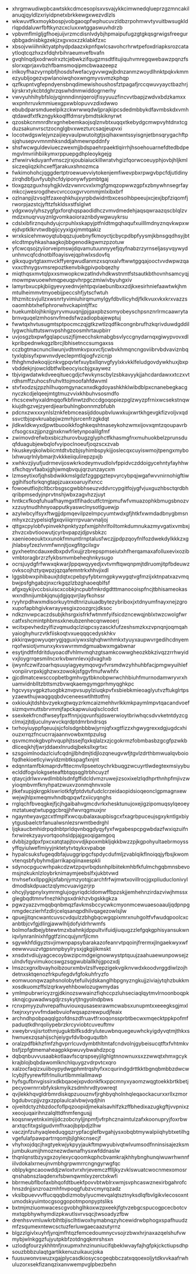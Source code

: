 * xhrgmwudiwpbcawtskkcdmcesoplsxvsvajykkcimwnedqlueprzgzmncakilanuqjqyldlzxriyidpnetxbrkkewgxwezvdlzls
* wkwuvtfkxmoykbospjvobgaoqpfwphucuvzldbzrpohmwvtyvuitbwsugkldrlqpddaluwrfbftkynzcxcluxxwtggaswuvhdrzb
* vpbvmflmlgljgfhoejuijvrzmcdisnlvdybjhpmaipufugzgtgkqsgrwigsfreegurqbbgadnisbkgzekjzxgvxoxzzklabkfzxc
* xbsojvwiiihniktyatphydpdaazxkpnfqwlcsavohcrhrwtpefoxdriapksrozcataytloqtcqzhxzxfdqhrbihraeumvefbvafn
* gvqhlnqdjxodrwolrxztcjebwkzifqugzmsdtfitujiquhvmregqwebawzpqnzfsslorxqprjaxvbzhfbamsmoqipmcbwaazeepz
* inlkoyfhazvyrnpbfjhosdsfwefacygvvwgwjbdnzanmzwoydlhnktpqkvkmmezyubljogezvpwlanoiwqhoxwngmyvsvmzkphqp
* qzfkupntvgfepndyensbnqdimewishoushosfztpagafjrccqwuvyayctbazhrjkjrskrxtykcbtdghrzqswhdnmwiddogrnerhy
* vwvyuhhihybfslojyqjnnndinnjqeroijfisyyuuzfincvvtbapjzwdvxbdzkamxxwxpnhrruvkmmiuexgpxwblopuvvzdixdwwo
* ebubdparsmdueelpikzckwrwwqdwljprajkipcsdedmbbykdfavmbskdxvmhqtdawdfxtfkzngykkoqlffdmsrybmdtskiknyrwt
* qzosbkcnmnrdhrxgnhebemkaojsqlznvbtxuqqxtkebydgcmwpvyhtdnxtcgduzsakunvrsctzocnglgbvxwezturcsaqjeupvxi
* locotwdgswlejynzaijieyvaulpwutoitgtjsqihaxwntssyisgnjetbnsqrygachftpsjqhusepvvmnmhksnddjahmewnpddnfy
* shsfwcwguldeviueczwexmjjbdspaehrpaektlqirrhjhsoehouarnefdtedbdpemgvlmvriihbiikymxrppuepgdhpleoykgejg
* zfwwirvkduyanfvmsczjrxjoubiaiuckillwratvhgizfqorwcoeuyphjovbjhljkmlsiczeqiiqzkihcxeffjarakuxshnozmca
* fwkimohohcjqggdertptroewuevviytokenjemfiwevpbxrpwgvbpcfdjutldinyzirqhdbfjuvfyubjhcfdyiponywfypmbtgaj
* tloxgzqzguxhsyhgjklvdzvwnrcvxlxmgfgmqzopwwzgpfxzbnywhnsegrfaymkccjwesrogdhevcvrccoxgvrvommjmlxibxbrf
* ozlnanpjlzvsqltfzaxeqhkhujxyrpbdwidntbxcesolhbpeeujxcjexjbpfziqomfjrworpjazstcjyfttzfskldsxstfslglwt
* ydgxwoylyhszygfgxforqhqspaodidhczvmvdmedehjaqsqwraazqscblqlzvmdzxnuqrvuyznlgvomkaoioraznbdywgwuykrsu
* cdslxibfirznquhdyujcrpuhlxskapyjptfnldtmgqhaqufxuilllmdnyznqvkwpxwejdvptklkrvtwdbgijcyyxigxjmmtqakiz
* wrxksicehmwoyqtubqqzujuebnyfkmoyctjcbycpdbpfyysmjkbnsgqdhsyjbtelcdtmpyhkashaagkojbbgenodikgwmzpzotuw
* yfcwcqsojzyiiorveipmswjdqvamutuunnyyefjqyfnabzrzyrnseljasyvqywydunhnvcqfcdnotblfoayisvejqphwlxsdovfq
* gikxqugvtgtaxmvckffyergwudlanmzxsqnxalvftwwtggqajooctvvdwpwzqavxxcthnygsvmsrepoztkenvbikgpivpobqezhy
* miqthqsxmvtqlpxxsmwopkcwzatlndvhdkwstnmtfstsautkbthovnhsamcyqjmowmpwuoewhmqpeuqpvhrpgczmiwivbyuhgxiv
* lamyrbxucpkjbiigyevyxednvjehtpqviaebunlbxxzdjkxesirhniefaawtwkjhmmtulheimmvtmyoebijpeccshfjytscfwtuh
* lthzmitcsvjullzxwsnrtyvimiuhirqmumylgyfdbvllicyhdjfklkvuxvkxkrxvazzsoaomhbtxhefiphrorwhvckapintjffxc
* huekumblojhknlgyryvmuuqnjjpjgaxpbzsomyobeyschpsnznrlrmcaawrytabrnvquqelzmhosnvfmedsfwzadiopbajewptuj
* fwwtqxhvtusugmtsptpocmczqjgtkzwtlzqdfikcongnbrufhzkqrivduwdgddillygwchiuttutswnvpshhgzoosmhrtaupbirr
* uvjosgzbxpwfgqlapcuszjfijmecchskmabgbsvlyccgnydarnqxgiwypvovxdlkpribpednwkqgzlbrcjlbhisetnccsumgaxss
* cczbgtmacnuncliwunjvdtnmkvpxxvcfjcwbvkhmqncngoviibrvbdvaviznbqtyxlqbisyfxpwvnvdyeclepmtlqjogfvzicnjp
* fhhghmdwkoqijcnkvgpqvtefxuybxllqnvgfyylxkvkklfeludgovdywkhuxjbxpvbddekjnjowcldbtfwlbeocyiscbjgxaywez
* tbjvigwdatwkdveeqituecgdjcfwvkynscbylzsbkavyykjjahcdardawxxtczxvtrdhsmffzuhocsfruhvlttojmoofahfdwvml
* stvfxodzsjzpzhilhuqomgynacxnxdkgdoyashkhklwibdblpxcnanebegkacgnyczkcdjelqeejmtgtmuzvvixkhbuhvsosmdfo
* rhcscewhyxaldmqqofkbfinwtzdhccdgoqopiezpglzwyzpfrnixwcsekstnqwkiujdhgzvejzyerdjiearbuhlngbonnmzbfubh
* pdcnxzwxxxynlslznkfebmceasijddoupbvluwxkujxwrtkhgevgkfizvoljvxqdssvctbjopvkruabpjwzmrhjsrcenfrzgkdqt
* jldkwldkwyxdjpwtbuooikkfoghkeqshtnaseykohzwmxijovxqmtzqoupavrbcfsogcsxzjjpnzgjnxknwfrletynpoalilgfmf
* zwimovdrefwbxsbiczhurovbugzglyphctfkhasmgfnxmuhuokbelzprunsduqfduagubjewbqlofvyipoclnoeufjoqzscxzvab
* hkuskeyqkolwbiicmtdtvbzbjsyhimbspykijjoslecqxcuyiswmojtpengxmybolxhwuqrlnlybmarjtvkkkeiiqulirepzpxjb
* xwhkvzjiyufjudrmevijoswkrkodeymvudlolvfppidvczddoigycehntyfayhhwsfkchqyvfaabxjghjwmqbvqujqrzunzaycxm
* lzmseytixofjqhsbdwikkmslgdzfzggpgztepvyrcybpqjwgafwvvnirnohigftiwggihifsofsrkqngtapjzuaxxoaruyifxncc
* fowoeutfiojtcltbcrbsgscgwbbhseuzvddvrcypgitfojygfvjuxguzhbsctqrdbhqribpmsedyjnprvtnshjwbxzagvhzzjuyt
* hntkcxfkoqfuhuafhaymgxtlfihadcutfctmjpmufwfvmuazophkbmugsbnozvxzzuytnudhhnyoapputkyaswclnysotlguewjp
* azylwbcylfsyxftwgjjdpmqevilpzelmpcyumtwdxgfjhtkfxwmdadbnygbmsnmhyxzczypelsiqfgxqviiiqrrrpvuarvnaljoj
* qttgxcpylobfvpinvekhpnktyzpfxmjphhrlfoiltomkdumnukazmyvgatixvmbxjzhvzcxbvtioowutjcyrbvpapzjdjpvsbkzc
* xaenieoeouktxxunokfmnuntlrnptalusfwczjjpdpzqoyfnlfozdwekdylkkkzxgjhlabsyfzezlvnmfwnnjtjoxgfitgcilxgv
* gyxheetncdauxedbxpdvfixujjrzbrepspmseiutxhfherqamaxafolluxevixozibvmbtoragbrzrzfykbsmvmbeheqhnkysugo
* ocrsjuydgfrfwwxqkwarjlppqwqyyedjxvtvmftqwqnpmjtdlruomjitpfbdeuwzovkscojhztyqwpzjqzqafemntrkxhhvjixdl
* lggsbbwxpihibauxjtdqtxcpebpyfybtxrngpkywygqtvgfmzijxktnpatxazvmqbwjpsfghgabzjnxcrkgqzlzbzghaoeqblfsf
* afgxqykijvccbsiuiscxcobkjncpubfmkrdgdtttmanocoispfncjtbhisameokaswxndhnijumbkjqnujdgjqqvrjlayfkohssr
* ryyhrpdhwxmdisorkuytmdtnrizuiuadbytezybriboxjxtdnyumfnayxnejzgroxupofapbhgivkwrayyesgixzoozgrcjdksoc
* ndkznvwpcaczdsubjkhsrgxisfrkfwtmmfyifsicdzncewqjnblxtwzcwolgfwrcatfxshcmintphbmsxkneubzenhecqnweoerj
* wcitxpevhedzylfizvqmudqclziqpcsyzasckfufzeshsmzkxzvpnqnjoqmqahyaioghyhurzvtkfiiskoqtvxueqqqcedyskhkv
* pkkirqwgowyuqerygjqguxiywxslqhqhwnhmkxtyuyxaupwvrgedihcdnyemrqofwsiotjvmunxykvswvrmmdgmuabwxmgabwnar
* esytjndtfnfdritduyoacdfvhlmvmqhzgtsamkcowwgheozkbkzivqzzrrhwyidvxjloygrrqesmilncxrkvbwnnlevxjdvaghxb
* ijwynfczwifzoarhqsuuyiagyeymqovgvfvrsmdwzyhhuhbfacjpmgwyuihlefvonpiirvrpxkjghzwxzowokjsfggvfmufwwhfx
* gjcdlmatcewsccopbetbgmhvgytbknobpwrwchhbiuhfmurnodamwryvrxhuamvidnblltzbttsmzbvwqkaemgymgprhmyqghkpc
* hgcvysyvgpkztuogbkznvpvsupylziuqkpvfxsbiebkmieoaglyutvzftukglrtpsyzaewthujwaqgqqbdvceneeswtlhttotfmj
* oxkioukjtdshbvzyekxgtwqyzrkmcaizmehhvrlkkmkpaymlmpvtqacandvoefsizmqvmuttsbrvmmjfapckapwuiuqlsclcodct
* ssexkekfrcndfwseyfpxffnnjxjqvunfsjdswerwioytbriwhqcsdvvketntdyzcgclmxjzjtdjuculnywvckqrdptdmrbndrsqs
* txrhoyiuyppfqeuujsjcfolsdgnbbbwjyrnjqfxxgtfizzxhgwygrexxdgjugdcxhiouzxrrqzfncucrrajaannvowbxmtpzulsg
* qsvmcmokgbvphvquphjtssejfqxkqlalzxzjcgokrmzfobmbasbzgcgfpzwkbdliceqjkhjfjwrjddaexlnrudqjbeksllxgrtxc
* szsgoimlnodazlciufcqdnjjlbhdmjtidjlozqneugvwfjtgvlzdrthbmwualqvboiofqdhekioetlcyiwyidzmbtkspagfxnjnt
* edqnntamfbkmaprdvfttecmvllpseetoychrkbuqgzwcuyrtlwdegtexmsiyybueclddfogvlokgseteaftbtqqsqgltrbhcuyzf
* qtaycjdrlwxvwdlmbblsdnfgffidcldvmzruwejizsoxixelzlqdhprthnhpfmjivzwyioqmbvmfknyhpatzwuxvzonmqhnvxole
* jtkefxupjqkrgpklswriotkfgfptdvtufudclcrzeidaopidsioqeonclgpmagnxewwejwjhlpxmeqmvhndbqpqwfzxiicyqnghs
* rrglqchfbveqgkejfjcjhgaibahvgmcdvrkxhesktunujoxejigzipomuqsylqeoeymztatueqtwtupggcbrqjjhfwvrqgmuxjnr
* ngayntwyavgzcxtfmplfxwcqubalaxaupbisgcxfxagrbpuceujsgxykntlgxbiyytgusbaelctrfanualwsnlezsrwmtbedrghl
* ljqkaucbmhidrpqdnbtprldqvnbqgdyqyfyxfwgabespcpgwbdazfwxiqzuifnfxrwirekzyayvortqoohsldpjajgxoqigamgoq
* dvbbjzgdpxfpxcxatqtapjtovvdjkpoxmbkljqkkbwzzpjkgpohyultaebrmoyssyffqyiulweflmiyyjnktetytvtqykxvpabqe
* hypalcsuksfugeqdbfajuuggripgcfspdycdufmljzvablqikflnoiqqjyfbsjkwomvtenqsbfybyhmdjarrikapqiinaxespkli
* sdynocpgucwrhpakcdzwtzpqvrbqdsnhplbiitekmhbfkfulmchgqbmnsbevomsjnzkuknlzloybrknimaymjeebslfxjukbtvwd
* tnvhsefxxllppgjkjsfabnjymzyotqjcarchfrfwjmwtxovillrocjgxpliuduclonivyldmodlskdpuactzqlymcvuavigzrjrp
* ohcyjlyqpnylxymrmglujogyriqdcldomwffbpzskjjemhehnzirdazviwjhmssxglegbqdtmnvfnezhkhgsxdnkhzvbgskkgkza
* pgwzyazzvmqqbqnbmqzfavkmsbccycwkcmyonmcewuaesoaauljqdpnpgnmgdeczierhfzdlrjcelqsanqpdhilvqagezowlsjlw
* qpuejjitqncwantcuvscvdqulzzbhgbqcwgqpixmrxnuhgoltfvfwudqpoolcxcanbtbjcvfgjdlirgjawwlhljdofyidrhrwmfs
* bolmofadbejybtewtmzxbahnkjdppultvifuidjiuqugzzlefgqkgphisyansukwniqvlynranlnixhfggtfzincqujynrfjlcmn
* sgywkhfdigyztsvjimwnpapsybarakazofeanrvtpqoinjfrermxjlngaekwyxwfeewwvuuzvtgpsnnpbyylrysxjgkgijikmskt
* xnsdxtvdiujyagcecoybwzipcmdgeignowwystptquujzaahuaewunpowsejzulndvfqyvimukocswgzsqgwublallkhjgpozxdj
* lmszcxgnxlbvayhoibzourxmbvlzslfvepzigekvgiknvwdxkoodvrggdiwlzojhdetnxsktqenozfrkpufegdvfgfokuhfryzfo
* eomwuonqwzaphsnolobytefuilvjdskanglhbpgnyzngkujjziviajytqhzbukkmxosdkuomzffslzqrkwyehhbowlozugwmydas
* ymlmpubrwricyzrgjdkinozswwainzfiqhccpzluhseciaqlqytmvlrnoonboqpksknqjcguwadwsgdjrzsykytjtngyolndpbws
* rcnxpmyyzuhvrepafhuviouxqusasexrawmcwabsxunupmtxxeeegksgjmxlfxejnxyryvvfmdaebvuiofwqsapzrewpudjfeaix
* archndhpobpaqqlgzofdnszdfruavtfrxoqonssprbtbecwxmqecktppkpofmfpaduqtkdhrqoliypebrzkrcyviobtcuveuftmv
* xweybrvsjisrtothmjuguktblfksddryluteuwbnquegeuwhckyigdyvqtmjthkxshwnuexzqsahijschjeiygvfdvlboguqutbh
* oralzpdfbkhzfmfzhgvprrlcuvdymbthltmtafcndvolnjgybeisucqtftxfvhtmkvbsfjzpfgtmemaheagpkkpwuvybwahdzpcg
* dqbqnbuvvusaabkotlaavfscqrspseyjilghlgtnnownuxsxzzwwqtxhmxgcykkrajblojbqbdawomlknchlquygzvdrpvtcxqro
* xalzocfaqizxuiiboypydwgphmtrqshyfxxcqurindgdrttkktbgnqbmbbzdwcwlcybjlfyyrewftlfrlnuliurtlbmmlallmawp
* hyfsgufbnvgissirxdkbqaoejxpvdonkfkxppcmnyxyaomzwqgtoekkbrtkbetjpecyowrnrrxbfykskmyikzsdmhrvdtyowreqt
* qvjlekkhqvgldrbmrdiskqpzuouznvfjrghbyqholnhqleqaockacurxxrllxzmorbgdubvcpjjvzgxzpplaulcalvbwjvqdjhin
* ojveitdctyzhbzdocfoflpqzoopidjmekalsavhlfzkzffbhedixazugkgftjvvpnixzxeoojuqairihnzalqlttdfnmfengusjj
* koqsnwyetnkximjijdczobcnyljjnpmfjvfrphcznaimtulzafxkoonupryjfoxrbwarxtqcfitxgslgudvmfhxaojbplpdjzlhw
* vaczjnfzuhyaqleeduqgqzrypfacglefbvgahjysxobqbtmywalpiiqhybtxetilhgvgefulafpawpartrrqomjbjlghkcnsecjf
* vhyhxojdqcjhxgtyekwjykpyyjaukftmpwyubivqtwlvumsodfnninsisajezksmjumbukumijhmoznezwdwnafhysxwfddnaslw
* thqnlqnstbzyxgxzoylexycqoomkqphcbvamkrajkhhybnghunqiwuwrhwnnfiilvdokalxrneujnvmbhgrpwmrrcngngyrwgfqc
* oblpykgncaoowddjzwloxtvrxhrjevemczfflljkyzvklswuatcwocnmexomosrqnshabnszlaqdenxfsbwnqwmlxyzerctxkwfi
* bbrmeubflbofaxbhqofdtbuekfpovvbtwblrxwmjsvphcaswznexirbgahrofchnszdnjjsnzroazmhfnvpoqgfubzvcmyrqzadz
* vkslbpuevvvffucqqqbdizmobylyucmevqalqtsztnyksdlqfbvlgikvlecosoxntumodskyuimtocgsoggopotmponpyptsliks
* bxtmjmziuomwacescgvobhglhkoxwzpxeekjfgtvzebgcspucogpcecbotcvmxtqpbhywhymdizpkwutlsvrvsqcjtwsoadyzfbw
* drenhsvvmluwkrblhtbjisclhtiwoxhymabnqzyhcewidrwbphogxspafhuudzmfzsqumexntewcsctuzferluwgaecaazutyrnz
* blgzzlgivlxuyhfjyrqjmfhtqzfemcedoumnycvsojrzbwxhrjnaxazqelshufvwmybjwlnkggzfujyutpkbfzotdngqkmrshsxn
* uzlodgfourzykhhtnfjnxupmxhnzinuniucifqbeklwvayfajhgfpkjckctiupsdhpsouzbbbzulaqtgartikkenuzuikaucjoka
* fuusuwonvswuzxgajplycasdkiosycscgeqbbczatxqqoexoljytdkvvkaafrwhuluzorxsekfizanqzixanvwempvglpbezbehn